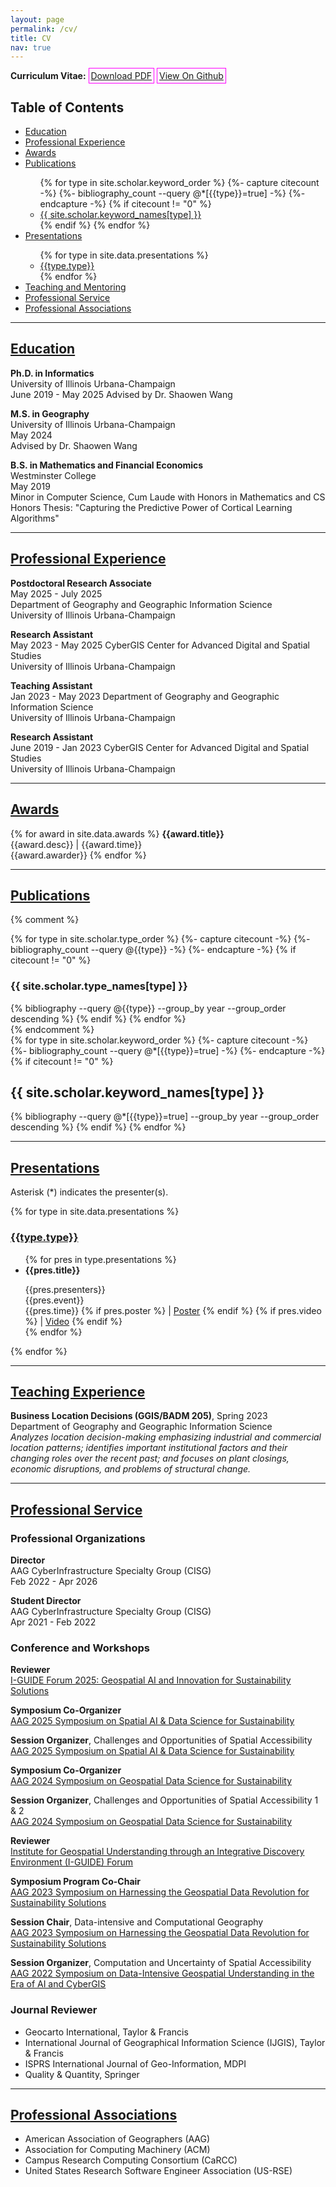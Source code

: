 ```yaml
---
layout: page
permalink: /cv/
title: CV
nav: true
---
```


**Curriculum Vitae:** <a href="https://raw.githubusercontent.com/alexandermichels/CV/master/CurriculumVitae.pdf" style="padding:3px; border:1px solid fuchsia" target="_blank">Download PDF</a> <a href="https://github.com/alexandermichels/CV/blob/master/CurriculumVitae.pdf" style="padding:3px; border:1px solid fuchsia" target="_blank">View On Github</a>

<!-- <p>Resume: <a href="https://raw.githubusercontent.com/alexandermichels/CV/master/Resume.pdf" target="_blank">Download PDF</a>, <a href="https://github.com/alexandermichels/CV/blob/master/Resume.pdf" target="_blank">View On Github</a></p> -->

## Table of Contents

<ul>
    <li><a href="#edu">Education</a></li>
    <li><a href="#prof-exp">Professional Experience</a></li>
    <li><a href="#awards">Awards</a></li>
    <li><a href="#pub">Publications</a></li>
    <ul>
        {% for type in site.scholar.keyword_order %}
        {%- capture citecount -%}
        {%- bibliography_count --query @*[{{type}}=true] -%}
        {%- endcapture -%}
        {% if citecount != "0"  %}
            <li><a href="#{{type}}">{{ site.scholar.keyword_names[type] }}</a></li>
        {% endif %}
        {% endfor %}
    </ul>
    <li><a href="#pres">Presentations</a></li>
    <ul>
        {% for type in site.data.presentations %}
        <li><a href="#{{type.link}}">{{type.type}}</a></li>
        {% endfor %}
    </ul>
    <li><a href="#teaching">Teaching and Mentoring</a></li>
    <li><a href="#prof-service">Professional Service</a></li>
    <li><a href="#prof-assoc">Professional Associations</a></li>
</ul>

<hr id="edu" />


## [Education](#edu)

**Ph.D. in Informatics**  
University of Illinois Urbana-Champaign  
June 2019 - May 2025
Advised by Dr. Shaowen Wang

**M.S. in Geography**  
University of Illinois Urbana-Champaign  
May 2024  
Advised by Dr. Shaowen Wang

**B.S. in Mathematics and Financial Economics**   
Westminster College  
May 2019  
Minor in Computer Science, Cum Laude with Honors in Mathematics and CS  
Honors Thesis: "Capturing the Predictive Power of Cortical Learning Algorithms"

<hr id="research-exp" />

## [Professional Experience](#prof-exp)

**Postdoctoral Research Associate**  
May 2025 - July 2025  
Department of Geography and Geographic Information Science  
University of Illinois Urbana-Champaign

**Research Assistant**  
May 2023 - May 2025 
CyberGIS Center for Advanced Digital and Spatial Studies  
University of Illinois Urbana-Champaign

**Teaching Assistant**  
Jan 2023 - May 2023
Department of Geography and Geographic Information Science  
University of Illinois Urbana-Champaign

**Research Assistant**  
June 2019 - Jan 2023
CyberGIS Center for Advanced Digital and Spatial Studies  
University of Illinois Urbana-Champaign

<hr id="awards" />

## [Awards](#awards)

{% for award in site.data.awards %}
  <b>{{award.title}}</b><br>
  {{award.desc}} | {{award.time}}<br>
  {{award.awarder}}
{% endfor %}

<hr id="pub" />

## [Publications](#pub)

<!--See [publications page](/publications/)-->
{% comment %}
<div class="publications">
{% for type in site.scholar.type_order %}
  {%- capture citecount -%}
  {%- bibliography_count --query @{{type}} -%}
  {%- endcapture -%}
  {% if citecount != "0"  %}
    <h3 id="{{type}}">{{ site.scholar.type_names[type] }}</h3>
    {% bibliography --query @{{type}} --group_by year --group_order descending %}
  {% endif %}
{% endfor %}
</div>
{% endcomment %}

<div class="publications">
{% for type in site.scholar.keyword_order %}
  {%- capture citecount -%}
  {%- bibliography_count --query @*[{{type}}=true] -%}
  {%- endcapture -%}
  {% if citecount != "0"  %}
    <h2 id="{{type}}">{{ site.scholar.keyword_names[type] }}</h2>
    {% bibliography --query @*[{{type}}=true] --group_by year --group_order descending %}
  {% endif %}
{% endfor %}
</div>

<hr id="pres" />

## [Presentations](#pres)

<!--See [presentations page](/presentations/)-->

Asterisk (*) indicates the presenter(s).

{% for type in site.data.presentations %}
  <a id="{{type.link}}"></a>
  <h3><a href="#{{type.link}}">{{type.type}}</a></h3>
  <ul>
  {% for pres in type.presentations %}
    <li><b>{{pres.title}}</b><br>
    <p style="text-align:left;">
        {{pres.presenters}}<br>
        {{pres.event}}
        <span style="float:right;">
            {{pres.time}}
            {% if pres.poster %}
            | <a href="{{pres.poster}}" target="_blank">Poster</a>
            {% endif %}
            {% if pres.video %}
            | <a href="{{pres.video}}" target="_blank">Video</a>
            {% endif %}
        </span>
    </p>
    </li>
  {% endfor %}
  </ul>
{% endfor %}


<hr id="teaching-exp" />


## [Teaching Experience](#teaching-exp)

**Business Location Decisions (GGIS/BADM 205)**, Spring 2023  
Department of Geography and Geographic Information Science  
*Analyzes location decision-making emphasizing industrial and commercial location patterns; identifies important institutional factors and their changing roles over the recent past; and focuses on plant closings, economic disruptions, and problems of structural change.*  


<hr id="prof-service" />

## [Professional Service](#prof-service)



### Professional Organizations

**Director**  
AAG CyberInfrastructure Specialty Group (CISG)  
Feb 2022 - Apr 2026  

**Student Director**  
AAG CyberInfrastructure Specialty Group (CISG)  
Apr 2021 - Feb 2022  

### Conference and Workshops

**Reviewer**  
[I-GUIDE Forum 2025: Geospatial AI and Innovation for Sustainability Solutions](https://i-guide.io/forum/forum-2025/)

**Symposium Co-Organizer**  
[AAG 2025 Symposium on Spatial AI & Data Science for Sustainability](https://i-guide.io/aag-2025-symposium-on-spatial-ai-data-science-for-sustainability/)  

**Session Organizer**, Challenges and Opportunities of Spatial Accessibility
[AAG 2025 Symposium on Spatial AI & Data Science for Sustainability](https://i-guide.io/aag-2025-symposium-on-spatial-ai-data-science-for-sustainability/) 

**Symposium Co-Organizer**  
[AAG 2024 Symposium on Geospatial Data Science for Sustainability](https://iguide.illinois.edu/aag-2024-symposium-on-geospatial-data-science-for-sustainability/)  

**Session Organizer**, Challenges and Opportunities of Spatial Accessibility 1 & 2  
[AAG 2024 Symposium on Geospatial Data Science for Sustainability](https://iguide.illinois.edu/aag-2024-symposium-on-geospatial-data-science-for-sustainability/) 

**Reviewer**  
[Institute for Geospatial Understanding through an Integrative Discovery Environment (I-GUIDE) Forum](https://iguide.illinois.edu/forum-2023/)

**Symposium Program Co-Chair**  
[AAG 2023 Symposium on Harnessing the Geospatial Data Revolution for Sustainability Solutions](https://iguide.illinois.edu/aag-2023-symposium-on-harnessing-the-geospatial-data-revolution-for-sustainability-solutions/)  

**Session Chair**, Data-intensive and Computational Geography  
[AAG 2023 Symposium on Harnessing the Geospatial Data Revolution for Sustainability Solutions](https://iguide.illinois.edu/aag-2023-symposium-on-harnessing-the-geospatial-data-revolution-for-sustainability-solutions/)  

**Session Organizer**, Computation and Uncertainty of Spatial Accessibility  
[AAG 2022 Symposium on Data-Intensive Geospatial Understanding in the Era of AI and CyberGIS](https://cybergis.illinois.edu/aag-symposium-2022/)

### Journal Reviewer

* Geocarto International, Taylor & Francis
* International Journal of Geographical Information Science (IJGIS), Taylor & Francis
* ISPRS International Journal of Geo-Information, MDPI
* Quality & Quantity, Springer




<hr id="prof-assoc" />

## [Professional Associations](#prof-assoc)

* American Association of Geographers (AAG)
* Association for Computing Machinery (ACM)
* Campus Research Computing Consortium (CaRCC)
* United States Research Software Engineer Association (US-RSE)
